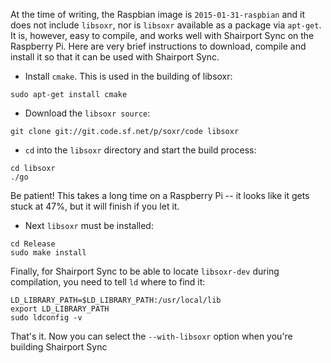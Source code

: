 At the time of writing, the Raspbian image is `2015-01-31-raspbian` and it does not include `libsoxr`, nor is `libsoxr` available as a package via `apt-get`.
It is, however, easy to compile, and works well with Shairport Sync on the Raspberry Pi. Here are very brief instructions to download, compile and install it so that it can be used with Shairport Sync.

* Install `cmake`. This is used in the building of libsoxr:
```
sudo apt-get install cmake
```
* Download the `libsoxr source`:
```
git clone git://git.code.sf.net/p/soxr/code libsoxr
```
* `cd` into the `libsoxr` directory and start the build process:
```
cd libsoxr
./go
```
Be patient! This takes a long time on a Raspberry Pi -- it looks like it gets stuck at 47%, but it will finish if you let it.
* Next `libsoxr` must be installed:
```
cd Release
sudo make install
```
Finally, for Shairport Sync to be able to locate `libsoxr-dev` during compilation, you need to tell `ld` where to find it:
```
LD_LIBRARY_PATH=$LD_LIBRARY_PATH:/usr/local/lib
export LD_LIBRARY_PATH
sudo ldconfig -v
```
That's it. Now you can select the `--with-libsoxr` option when you're building Shairport Sync
